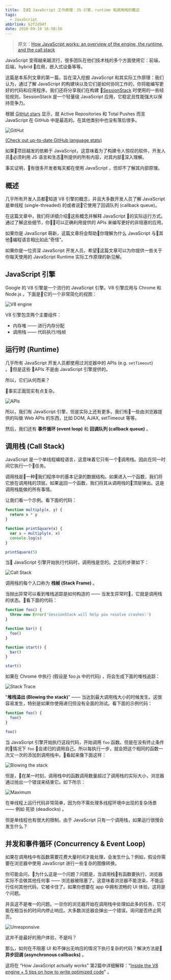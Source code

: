 ```yaml
---
title: 【译】JavaScript 工作原理：JS 引擎，runtime 和调用栈的概述
tags:
  - JavaScript
abbrlink: b2f2d94f
date: 2018-09-10 16:58:58
---
```


> 原文：[How JavaScript works: an overview of the engine, the runtime, and the call stack](https://blog.sessionstack.com/how-does-javascript-actually-work-part-1-b0bacc073cf)

JavaScript 变得越来越流行，很多团队在他们技术栈的多个方面使用它：前端，后端，hybrid 应用，嵌入式设备等等。

这篇是本系列文章的第一篇，旨在深入挖掘 JavaScript 和其实际工作原理：我们认为，通过了解 JavaScript 的构建块以及它们是如何协同工作的，你将能编写更好的代码和应用程序。我们还将分享我们在构建 [SessionStack](https://www.sessionstack.com/?utm_source=medium&utm_medium=source&utm_content=javascript-series-post1-intro) 时使用的一些经验规则，SessionStack 是一个轻量级 JavaScript 应用，它稳定且性能强大以保持竞争力。

<!-- more -->

根据 [GitHut stars](http://githut.info/) 显示，就 Active Repositories 和 Total Pushes 而言 JavaScript 在 GitHub 中是最高的。在其他类别中也没有落后很多。

![GitHut](https://cdn-images-1.medium.com/max/1600/1*Zf4reZZJ9DCKsXf5CSXghg.png)

[(Check out up-to-date GitHub language stats)](https://madnight.github.io/githut/)

如果项目越发的依赖于 JavaScript，这意味着为了构建令人惊叹的软件，开发人员必须利用 JS 语言和生态所提供的所有内容，对其内部深入理解。

事实证明，有很多开发者每天都在使用 JavaScript ，但却不了解其内部原理。

## 概述

几乎所有开发人员都知道 V8 引擎的概念，并且大多数开发人员了解 JavaScript 是单线程 (single-threaded) 的或者说它使用了回调队列 (callback queue)。

在这篇文章中，我们将详细介绍这些概念并解释 JavaScript 的实际运行方式。通过了解这些细节，你可以正确利用提供的 APIs 来编写更好的非阻塞的应用。

如果你是 JavaScript 萌新，这篇文章将会帮助你理解为什么 JavaScript 与其他编程语言相比如此“奇怪”。

如果你是一位资深 JavaScript 开发人员，希望这篇文章可以为你提供一些关于你每天使用的 JavaScript Runtime 实际工作原理的新见解。

## JavaScript 引擎

Google 的 V8 引擎是一个流行的 JavaScript 引擎。V8 引擎应用与 Chrome 和 Node.js 。下面是它的一个非常简化的视图：

![V8 engine](https://cdn-images-1.medium.com/max/1600/1*OnH_DlbNAPvB9KLxUCyMsA.png)

V8 引擎包含两个主要组件：

- 内存堆 —— 进行内存分配
- 调用栈 —— 代码执行/栈帧

## 运行时 (Runtime)

几乎所有 JavaScript 开发人员都使用过浏览器中的 APIs (e.g. `setTimeout`) 。但是这些 APIs 不是由 JavaScript 引擎提供的。

所以，它们从何而来？

事实正面现实有点复杂。

![APIs](https://cdn-images-1.medium.com/max/1600/1*4lHHyfEhVB0LnQ3HlhSs8g.png)

所以，我们有 JavaScript 引擎，但是实际上还有更多。我们有一些由浏览器提供的叫做 Web APIs 的东西，比如 DOM, AJAX, setTimeout 等等。

然后，我们还有 **事件循环 (event loop)** 和 **回调队列 (callback queue)** 。

## 调用栈 (Call Stack)

JavaScript 是一个单线程编程语言，这意味着它只有一个调用栈。因此在同一时间它执行一个任务。

调用栈是一种我们程序中的基本记录的数据结构。如果进入一个函数，我们将它放在调用栈的顶层。如果返回一个函数，我们将其从调用栈的顶层弹出。这是调用栈能做的所有事情。

让我们看一个示例。看下面的代码：

```js
function multiply(x, y) {
  return x * y
}

function printSquare(x) {
  var s = multiply(x, x)
  console.log(s)
}

printSquare(5)
```

当 JavaScript 引擎开始执行代码时，调用栈是空的。之后的步骤如下：

![Call Stack](https://cdn-images-1.medium.com/max/1600/1*Yp1KOt_UJ47HChmS9y7KXw.png)

调用栈的每个入口称为 **栈帧 (Stack Frame)** 。

当抛出异常可以看到堆栈追踪是如何构造的 —— 当发生异常时，它就是调用栈的状态。看下面的代码：

```js
function foo() {
  throw new Error('SessionStack will help you resolve crashes:')
}

function bar() {
  foo()
}

function start() {
  bar()
}

start()
```

如果在 Chrome 中执行 (假设是 foo.js 中的代码) ，将会生成下面的堆栈追踪：

![Stack Trace](https://cdn-images-1.medium.com/max/1600/1*T-W_ihvl-9rG4dn18kP3Qw.png)

"**堆栈溢出 (Blowing the stack)**" —— 当达到最大调用栈大小的时候发生。这很容易发生，特别是如果你使用递归但没有全面的测试。看下面的示例代码：

```js
function foo() {
  foo()
}

foo()
```

当 JavaScript 引擎开始执行这段代码，开始调用 `foo` 函数。但是在没有终止条件的情况下 `foo` 会递归的调用自己。所以每执行一步，就会把这个相同的函数一次又一次的添加到调用栈中。看起来像下面这样：

![Blowing the stack](https://cdn-images-1.medium.com/max/1600/1*AycFMDy9tlDmNoc5LXd9-g.png)

但是，在某一时刻，调用栈中的函数调用数量超过了调用栈的实际大小，浏览器通过抛出一个错误来结束它。如下所示：

![Maximum](https://cdn-images-1.medium.com/max/1600/1*e0nEd59RPKz9coyY8FX-uw.png)

在单线程上运行代码非常简单，因为你不需处理多线程环境中出现的复杂场景 —— 例如 死锁 (deadlocks) 。

但是单线程也有很大的限制。由于 JavaScript 只有一个调用栈，如果运行很慢会发生什么？

## 并发和事件循环 (Concurrency & Event Loop)

如果在调用栈中有函数需要花费大量时间才能处理，会发生什么？例如，假设你需要在浏览器中使用 JavaScript 进行一些复杂的图像转换。

你可能会问，为什么这是一个问题？问题是，当调用栈有函数要执行，浏览器实际不会做其他任何事 —— 浏览器被阻塞了。这意味着浏览器不能渲染，不能运行任何其他代码，它被卡住了。如果你想要在 app 中拥有流畅的 UI 体验，这将是个问题。

并且这不是唯一的问题。一旦你的浏览器开始在调用栈中处理如此多的任务，它可能在相当长的时间内停止响应。大多数浏览器会弹出一个错误，询问是否终止网页。

![Unresponsive](https://cdn-images-1.medium.com/max/1600/1*WlMXK3rs_scqKTRV41au7g.jpeg)

这并不是最好的用户体验，不是吗？

那么，如何在不阻塞 UI 和不弹出无响应的情况下执行复杂的代码？解决方法是 **异步回调 (asynchronous callbacks)** 。

这将在 "How JavaScript actually works" 第2篇中详细解释："[Inside the V8 engine + 5 tips on how to write optimized code](https://blog.sessionstack.com/how-javascript-works-inside-the-v8-engine-5-tips-on-how-to-write-optimized-code-ac089e62b12e)" 。

